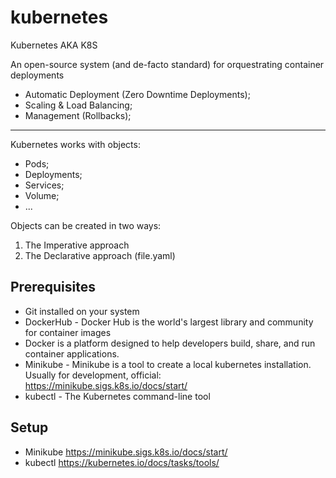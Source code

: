 # kubernetes
Kubernetes AKA K8S

An open-source system (and de-facto standard) for orquestrating container deployments
- Automatic Deployment (Zero Downtime Deployments);
- Scaling & Load Balancing;
- Management (Rollbacks);
---
Kubernetes works with objects:
- Pods;
- Deployments;
- Services;
- Volume;
- ...

Objects can be created in two ways:
1) The Imperative approach
2) The Declarative approach (file.yaml)

## Prerequisites

- Git installed on your system
- DockerHub - Docker Hub is the world's largest library and community for container images
- Docker is a platform designed to help developers build, share, and run container applications.
- Minikube - Minikube is a tool to create a local kubernetes installation.<br>
    Usually for development, official: https://minikube.sigs.k8s.io/docs/start/
- kubectl - The Kubernetes command-line tool


## Setup
- Minikube
  https://minikube.sigs.k8s.io/docs/start/
- kubectl
  https://kubernetes.io/docs/tasks/tools/


